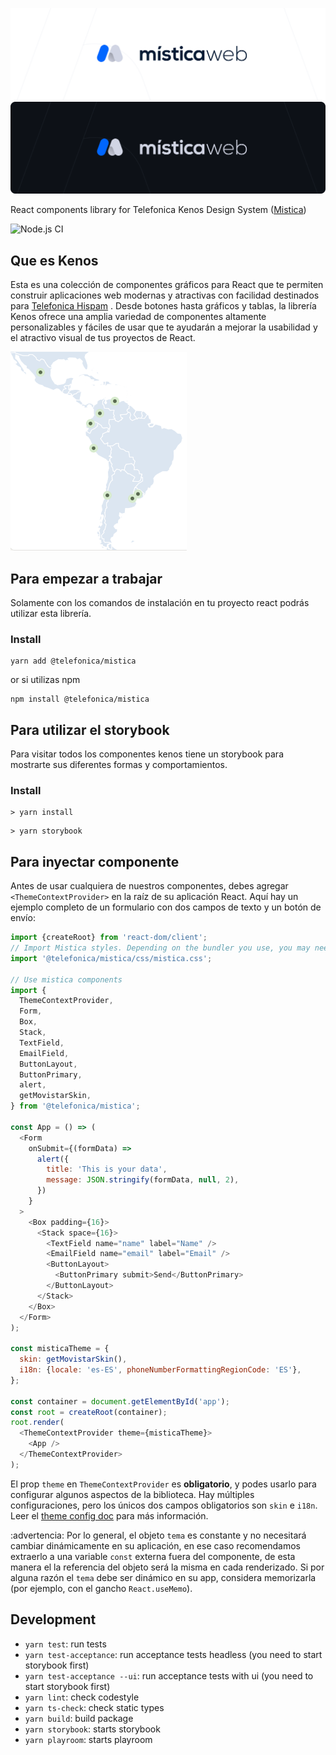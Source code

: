 ![Mistica for Web](img/mistica-web-light-kenos.svg#gh-light-mode-only)
![Mistica for Web](img/mistica-web-dark-kenos.svg#gh-dark-mode-only)

React components library for Telefonica Kenos Design System ([Mistica](https://github.com/TelefonicaAR/kenos-ui))

![Node.js CI](https://github.com/Telefonica/mistica-web/workflows/Node.js%20CI/badge.svg)

## Que es Kenos
Esta es una colección de componentes gráficos para React que te permiten construir aplicaciones web modernas y atractivas con facilidad destinados para  [Telefonica Hispam](https://www.linkedin.com/company/movistar-telefonica-hispam/about/) . Desde botones hasta gráficos y tablas, la librería Kenos ofrece una amplia variedad de componentes altamente personalizables y fáciles de usar que te ayudarán a mejorar la usabilidad y el atractivo visual de tus proyectos de React.

![Mistica for Web](img/mapaHispam.png)

## Para empezar a trabajar
Solamente con los comandos de instalación en tu proyecto react podrás utilizar esta librería.
### Install

```terminal
yarn add @telefonica/mistica
```

or si utilizas npm 

```terminal
npm install @telefonica/mistica
```

## Para utilizar el storybook 
Para visitar todos los componentes kenos tiene un storybook para mostrarte sus diferentes formas y comportamientos.
### Install

```terminal
> yarn install
```

```terminal
> yarn storybook
```

## Para inyectar componente 

Antes de usar cualquiera de nuestros componentes, debes agregar `<ThemeContextProvider>` en la raíz de su aplicación React.
Aquí hay un ejemplo completo de un formulario con dos campos de texto y un botón de envío:

```javascript
import {createRoot} from 'react-dom/client';
// Import Mistica styles. Depending on the bundler you use, you may need to import it in a different way.
import '@telefonica/mistica/css/mistica.css';

// Use mistica components
import {
  ThemeContextProvider,
  Form,
  Box,
  Stack,
  TextField,
  EmailField,
  ButtonLayout,
  ButtonPrimary,
  alert,
  getMovistarSkin,
} from '@telefonica/mistica';

const App = () => (
  <Form
    onSubmit={(formData) =>
      alert({
        title: 'This is your data',
        message: JSON.stringify(formData, null, 2),
      })
    }
  >
    <Box padding={16}>
      <Stack space={16}>
        <TextField name="name" label="Name" />
        <EmailField name="email" label="Email" />
        <ButtonLayout>
          <ButtonPrimary submit>Send</ButtonPrimary>
        </ButtonLayout>
      </Stack>
    </Box>
  </Form>
);

const misticaTheme = {
  skin: getMovistarSkin(),
  i18n: {locale: 'es-ES', phoneNumberFormattingRegionCode: 'ES'},
};

const container = document.getElementById('app');
const root = createRoot(container);
root.render(
  <ThemeContextProvider theme={misticaTheme}>
    <App />
  </ThemeContextProvider>
);
```

El prop `theme` en `ThemeContextProvider` es **obligatorio**, y podes usarlo para configurar algunos aspectos de
la biblioteca. Hay múltiples configuraciones, pero los únicos dos campos obligatorios son `skin` e `i18n`. Leer el [theme config doc](doc/theme-config.md) para más información.

:advertencia: Por lo general, el objeto `tema` es constante y no necesitará cambiar dinámicamente en su aplicación, en
ese caso recomendamos extraerlo a una variable `const` externa fuera del componente, de esta manera el
la referencia del objeto será la misma en cada renderizado. Si por alguna razón el `tema` debe ser dinámico en su
app, considera memorizarla (por ejemplo, con el gancho `React.useMemo`).



## Development

- `yarn test`: run tests
- `yarn test-acceptance`: run acceptance tests headless (you need to start storybook first)
- `yarn test-acceptance --ui`: run acceptance tests with ui (you need to start storybook first)
- `yarn lint`: check codestyle
- `yarn ts-check`: check static types
- `yarn build`: build package
- `yarn storybook`: starts storybook
- `yarn playroom`: starts playroom

